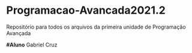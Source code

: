 # Programacao-Avancada2021.2
Repositório para todos os arquivos da primeira unidade de Programação Avançada

**#Aluno**
Gabriel Cruz
